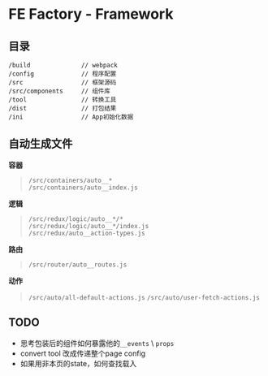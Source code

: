 # FE Factory - Framework

## 目录

```
/build              // webpack
/config             // 程序配置
/src                // 框架源码
/src/components     // 组件库
/tool               // 转换工具
/dist               // 打包结果
/ini                // App初始化数据
```

## 自动生成文件

**容器**

>```/src/containers/auto__*``` </br>
>```/src/containers/auto__index.js```

**逻辑**

> ```/src/redux/logic/auto__*/*```</br>
> ```/src/redux/logic/auto__*/index.js```</br>
> ```/src/redux/auto__action-types.js```

**路由**

> ```/src/router/auto__routes.js```

**动作**

> ```/src/auto/all-default-actions.js```
> ```/src/auto/user-fetch-actions.js```


## TODO

* 思考包装后的组件如何暴露他的```__events``` \ ```props```
* convert tool 改成传递整个page config
* 如果用非本页的state，如何查找载入